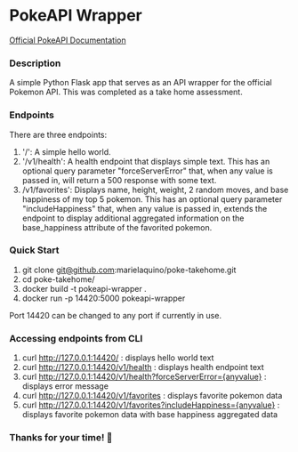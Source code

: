 # PokeAPI Wrapper 
[Official PokeAPI Documentation](https://pokeapi.co/docs/v2)

### Description
A simple Python Flask app that serves as an API wrapper for the official Pokemon API.
This was completed as a take home assessment. 

### Endpoints
There are three endpoints: 
1. '/': A simple hello world. 
2. '/v1/health': A health endpoint that displays simple text. This has an optional query parameter "forceServerError" that, when any value is passed in, will return a 500 response with some text.
3. /v1/favorites': Displays name, height, weight, 2 random moves, and base happiness of my top 5 pokemon. This has an optional query parameter "includeHappiness" that, when any value is passed in, extends the endpoint to display additional aggregated information on the base_happiness attribute of the favorited pokemon.


### Quick Start

1. git clone git@github.com:marielaquino/poke-takehome.git
2. cd poke-takehome/
3. docker build -t pokeapi-wrapper .
4. docker run -p 14420:5000 pokeapi-wrapper

Port 14420 can be changed to any port if currently in use. 

### Accessing endpoints from CLI 

1. curl http://127.0.0.1:14420/ : displays hello world text 
2. curl http://127.0.0.1:14420/v1/health : displays health endpoint text
3. curl http://127.0.0.1:14420/v1/health?forceServerError={anyvalue} : displays error message 
4. curl http://127.0.0.1:14420/v1/favorites : displays favorite pokemon data
5. curl http://127.0.0.1:14420/v1/favorites?includeHappiness={anyvalue} : displays favorite pokemon data with base happiness aggregated data 

### Thanks for your time! 🙏 

